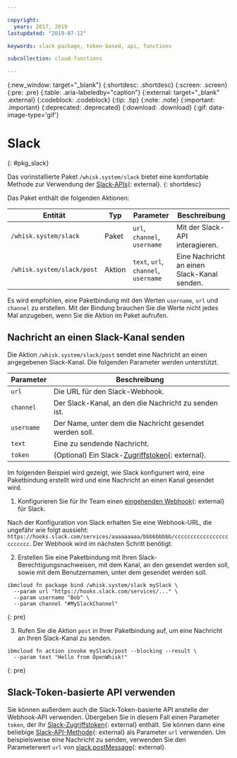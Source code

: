 ```yaml
---

copyright:
  years: 2017, 2019
lastupdated: "2019-07-12"

keywords: slack package, token-based, api, functions

subcollection: cloud-functions

---
```


{:new_window: target="_blank"}
{:shortdesc: .shortdesc}
{:screen: .screen}
{:pre: .pre}
{:table: .aria-labeledby="caption"}
{:external: target="_blank" .external}
{:codeblock: .codeblock}
{:tip: .tip}
{:note: .note}
{:important: .important}
{:deprecated: .deprecated}
{:download: .download}
{:gif: data-image-type='gif'}


# Slack
{: #pkg_slack}

Das vorinstallierte Paket `/whisk.system/slack` bietet eine komfortable Methode zur Verwendung der [Slack-APIs](https://api.slack.com/){: external}.
{: shortdesc}

Das Paket enthält die folgenden Aktionen:

| Entität | Typ | Parameter | Beschreibung |
| --- | --- | --- | --- |
| `/whisk.system/slack` | Paket | `url`, `channel`, `username` | Mit der Slack-API interagieren. |
| `/whisk.system/slack/post` | Aktion | `text`, `url`, `channel`, `username` | Eine Nachricht an einen Slack-Kanal senden. |

Es wird empfohlen, eine Paketbindung mit den Werten `username`, `url` und `channel` zu erstellen. Mit der Bindung brauchen Sie die Werte nicht jedes Mal anzugeben, wenn Sie die Aktion im Paket aufrufen.

## Nachricht an einen Slack-Kanal senden

Die Aktion `/whisk.system/slack/post` sendet eine Nachricht an einen angegebenen Slack-Kanal. Die folgenden Parameter werden unterstützt. 

| Parameter | Beschreibung |
| --- | --- |
| `url` | Die URL für den Slack-Webhook. |
| `channel` | Der Slack-Kanal, an den die Nachricht zu senden ist. |
| `username` | Der Name, unter dem die Nachricht gesendet werden soll. |
| `text` | Eine zu sendende Nachricht. |
| `token` | (Optional) Ein Slack-[Zugriffstoken](https://api.slack.com/tokens){: external}. |

Im folgenden Beispiel wird gezeigt, wie Slack konfiguriert wird, eine Paketbindung erstellt wird und eine Nachricht an einen Kanal gesendet wird.

1. Konfigurieren Sie für Ihr Team einen [eingehenden Webhook](https://api.slack.com/incoming-webhooks){: external} für Slack.

  Nach der Konfiguration von Slack erhalten Sie eine Webhook-URL, die ungefähr wie folgt aussieht: `https://hooks.slack.com/services/aaaaaaaaa/bbbbbbbbb/cccccccccccccccccccccccc`. Der Webhook wird im nächsten Schritt benötigt.

2. Erstellen Sie eine Paketbindung mit Ihren Slack-Berechtigungsnachweisen, mit dem Kanal, an den gesendet werden soll, sowie mit dem Benutzernamen, unter dem gesendet werden soll.
  ```
  ibmcloud fn package bind /whisk.system/slack mySlack \
    --param url "https://hooks.slack.com/services/..." \
    --param username "Bob" \
    --param channel "#MySlackChannel"
  ```
  {: pre}

3. Rufen Sie die Aktion `post` in Ihrer Paketbindung auf, um eine Nachricht an Ihren Slack-Kanal zu senden.
  ```
  ibmcloud fn action invoke mySlack/post --blocking --result \
    --param text "Hello from OpenWhisk!"
  ```
  {: pre}

## Slack-Token-basierte API verwenden

Sie können außerdem auch die Slack-Token-basierte API anstelle der Webhook-API verwenden. Übergeben Sie in diesem Fall einen Parameter `token`, der Ihr [Slack-Zugriffstoken](https://api.slack.com/tokens){: external} enthält. Sie können dann eine beliebige [Slack-API-Methode](https://api.slack.com/methods){: external} als Parameter `url` verwenden. Um beispielsweise eine Nachricht zu senden, verwenden Sie den Parameterwert `url` von [<ph class="ignoreSpelling">slack.postMessage</ph>](https://api.slack.com/methods/chat.postMessage){: external}.



